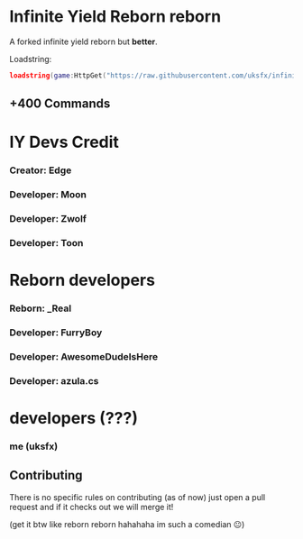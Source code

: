 # Infinite Yield Reborn reborn
A forked infinite yield reborn but **better**.

Loadstring:
```lua
loadstring(game:HttpGet("https://raw.githubusercontent.com/uksfx/infiniteyield-reborn/master/source"))()
```


## +400 Commands

# IY Devs Credit 
### Creator: Edge

### Developer: Moon
### Developer: Zwolf
### Developer: Toon

# Reborn developers
### Reborn: _Real

### Developer: FurryBoy
### Developer: AwesomeDudeIsHere
### Developer: azula.cs

# developers (???)
### me (uksfx)

## Contributing
There is no specific rules on contributing (as of now) just open a pull request and if it checks out we will merge it!

(get it btw like reborn reborn hahahaha im such a comedian 😐)
